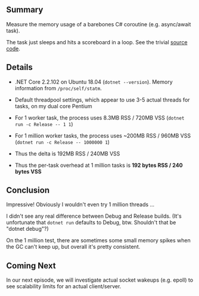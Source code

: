 ## Summary

Measure the memory usage of a barebones C# coroutine (e.g. async/await task).

The task just sleeps and hits a scoreboard in a loop.  See the trivial [source code](Program.cs).


## Details

* .NET Core 2.2.102 on Ubuntu 18.04 (`dotnet --version`).  Memory information from `/proc/self/statm`.

* Default threadpool settings, which appear to use 3-5 actual threads for tasks, on my dual core Pentium

* For 1 worker task, the process uses 8.3MB RSS / 720MB VSS (`dotnet run -c Release -- 1 1`)

* For 1 million worker tasks, the process uses ~200MB RSS / 960MB VSS (`dotnet run -c Release -- 1000000 1`)

* Thus the delta is 192MB RSS / 240MB VSS

* Thus the per-task overhead at 1 million tasks is **192 bytes RSS / 240 bytes VSS**


## Conclusion

Impressive!  Obviously I wouldn't even try 1 million threads ...

I didn't see any real difference between Debug and Release builds.
(It's unfortunate that `dotnet run` defaults to Debug, btw.  Shouldn't that be "dotnet debug"?)

On the 1 million test, there are sometimes some small memory spikes when the GC
can't keep up, but overall it's pretty consistent.


## Coming Next

In our next episode, we will investigate actual socket wakeups (e.g. epoll) to
see scalability limits for an actual client/server.
